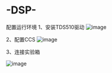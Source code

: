 # -DSP-
配置运行环境
1、安装TDS510驱动
 ![image](https://user-images.githubusercontent.com/52408632/126307187-516160a0-15e7-49ba-8695-fff81c393873.png)


2、配置CCS
![image](https://user-images.githubusercontent.com/52408632/126307263-87e99cc6-21eb-4d81-be30-273eb124a2d6.png)


3、连接实验箱

![image](https://user-images.githubusercontent.com/52408632/126307288-c4695189-7096-4818-b3bd-2ab272960d08.png)
